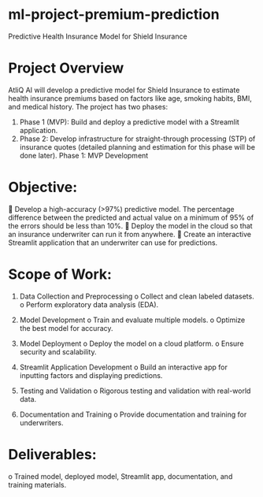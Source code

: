 # ml-project-premium-prediction
Predictive Health Insurance Model for Shield Insurance 


# Project Overview 
AtliQ AI will develop a predictive model for Shield Insurance to estimate health insurance 
premiums based on factors like age, smoking habits, BMI, and medical history. The project has 
two phases: 
1. Phase 1 (MVP): Build and deploy a predictive model with a Streamlit application. 
2. Phase 2: Develop infrastructure for straight-through processing (STP) of insurance quotes 
(detailed planning and estimation for this phase will be done later). 
Phase 1: MVP Development 

# Objective:
 Develop a high-accuracy (>97%) predictive model. The percentage difference between 
the predicted and actual value on a minimum of 95% of the errors should be less than 
10%. 
 Deploy the model in the cloud so that an insurance underwriter can run it from anywhere. 
 Create an interactive Streamlit application that an underwriter can use for predictions. 

# Scope of Work:
1. Data Collection and Preprocessing
  o Collect and clean labeled datasets. 
  o Perform exploratory data analysis (EDA).

3. Model Development
  o Train and evaluate multiple models. 
  o Optimize the best model for accuracy. 

4. Model Deployment
  o Deploy the model on a cloud platform. 
  o Ensure security and scalability. 

5. Streamlit Application Development
  o Build an interactive app for inputting factors and displaying predictions. 

6. Testing and Validation
  o Rigorous testing and validation with real-world data. 

7. Documentation and Training
  o Provide documentation and training for underwriters. 

# Deliverables:
  o Trained model, deployed model, Streamlit app, documentation, and training materials.

